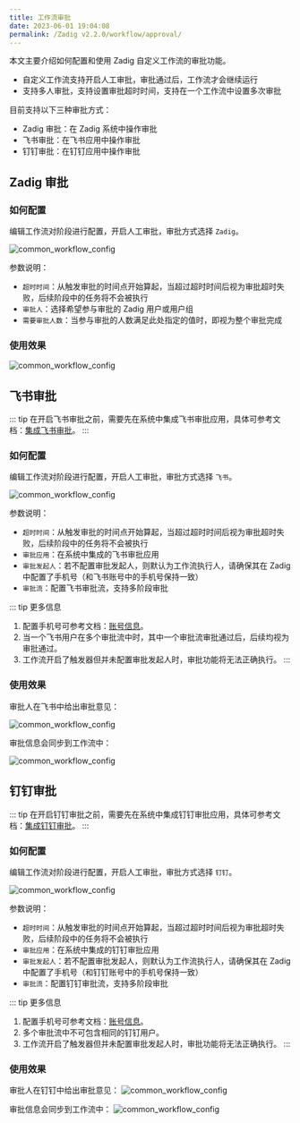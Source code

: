 ```yaml
---
title: 工作流审批
date: 2023-06-01 19:04:08
permalink: /Zadig v2.2.0/workflow/approval/
---
```


本文主要介绍如何配置和使用 Zadig 自定义工作流的审批功能。
- 自定义工作流支持开启人工审批，审批通过后，工作流才会继续运行
- 支持多人审批，支持设置审批超时时间，支持在一个工作流中设置多次审批

目前支持以下三种审批方式：
- Zadig 审批：在 Zadig 系统中操作审批
- 飞书审批：在飞书应用中操作审批
- 钉钉审批：在钉钉应用中操作审批

## Zadig 审批

### 如何配置

编辑工作流对阶段进行配置，开启人工审批，审批方式选择 `Zadig`。

![common_workflow_config](../../../../_images/common_workflow_config_4.png)

参数说明：
- `超时时间`：从触发审批的时间点开始算起，当超过超时时间后视为审批超时失败，后续阶段中的任务将不会被执行
- `审批人`：选择希望参与审批的 Zadig 用户或用户组
- `需要审批人数`：当参与审批的人数满足此处指定的值时，即视为整个审批完成

### 使用效果

![common_workflow_config](../../../../_images/zadig_approval_result.png)

## 飞书审批

::: tip
在开启飞书审批之前，需要先在系统中集成飞书审批应用，具体可参考文档：[集成飞书审批](/Zadig%20v2.2.0/settings/approval/#飞书)。
:::

### 如何配置

编辑工作流对阶段进行配置，开启人工审批，审批方式选择 `飞书`。

![common_workflow_config](../../../../_images/config_lark_approval_1.png)

参数说明：
- `超时时间`：从触发审批的时间点开始算起，当超过超时时间后视为审批超时失败，后续阶段中的任务将不会被执行
- `审批应用`：在系统中集成的飞书审批应用
- `审批发起人`：若不配置审批发起人，则默认为工作流执行人，请确保其在 Zadig 中配置了手机号（和飞书账号中的手机号保持一致）
- `审批流`：配置飞书审批流，支持多阶段审批

::: tip 更多信息

1. 配置手机号可参考文档：[账号信息](/Zadig%20v2.2.0/preferences/#账号设置)。
2. 当一个飞书用户在多个审批流中时，其中一个审批流审批通过后，后续均视为审批通过。
3. 工作流开启了触发器但并未配置审批发起人时，审批功能将无法正确执行。
:::

### 使用效果

审批人在飞书中给出审批意见：

![common_workflow_config](../../../../_images/lark_approval_effect.png) 

审批信息会同步到工作流中：

![common_workflow_config](../../../../_images/lark_approval_effect_1.png)

## 钉钉审批

::: tip
在开启钉钉审批之前，需要先在系统中集成钉钉审批应用，具体可参考文档：[集成钉钉审批](/Zadig%20v2.2.0/settings/approval/#钉钉)。
:::

### 如何配置

编辑工作流对阶段进行配置，开启人工审批，审批方式选择 `钉钉`。

![common_workflow_config](../../../../_images/workflow_dingtalk_approval_config.png)

参数说明：
- `超时时间`：从触发审批的时间点开始算起，当超过超时时间后视为审批超时失败，后续阶段中的任务将不会被执行
- `审批应用`：在系统中集成的钉钉审批应用
- `审批发起人`：若不配置审批发起人，则默认为工作流执行人，请确保其在 Zadig 中配置了手机号（和钉钉账号中的手机号保持一致）
- `审批流`：配置钉钉审批流，支持多阶段审批

::: tip 更多信息

1. 配置手机号可参考文档：[账号信息](/Zadig%20v2.2.0/preferences/#账号设置)。
2. 多个审批流中不可包含相同的钉钉用户。
3. 工作流开启了触发器但并未配置审批发起人时，审批功能将无法正确执行。
:::

### 使用效果

审批人在钉钉中给出审批意见：
![common_workflow_config](../../../../_images/dingtalk_approval_effect.png)

审批信息会同步到工作流中：
![common_workflow_config](../../../../_images/dingtalk_approval_effect_1.png)
